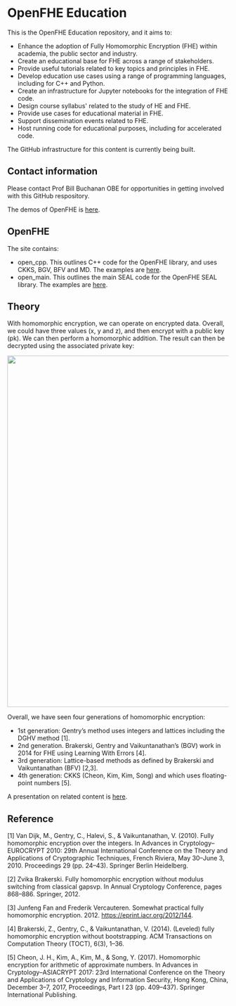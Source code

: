# OpenFHE Education

This is the OpenFHE Education repository, and it aims to:

* Enhance the adoption of Fully Homomorphic Encryption (FHE) within academia, the public sector and industry.
* Create an educational base for FHE across a range of stakeholders.
* Provide useful tutorials related to key topics and principles in FHE.
* Develop education use cases using a range of programming languages, including for C++ and Python.
* Create an infrastructure for Jupyter notebooks for the integration of FHE code.
* Design course syllabus' related to the study of HE and FHE.
* Provide use cases for educational material in FHE.
* Support dissemination events related to FHE.
* Host running code for educational purposes, including for accelerated code.

The GitHub infrastructure for this content is currently being built.

## Contact information

Please contact Prof Bill Buchanan OBE for opportunities in getting involved with this GitHub respository.

The demos of OpenFHE is [here](https://asecuritysite.com/openfhe/).

## OpenFHE
The site contains:

* open_cpp. This outlines C++ code for the OpenFHE library, and uses CKKS, BGV, BFV and MD. The examples are [here](https://github.com/openfheorg/education/tree/main/openfhe_cpp).
* open_main. This outlines the main SEAL code for the OpenFHE SEAL library. The examples are [here](https://github.com/openfheorg/education/tree/main/openfhe_main).

## Theory
With homomorphic encryption, we can operate on encrypted data. Overall, we could have three values (x, y and z), and then encrypt with a public key (pk). We can then perform a homomorphic addition. The result can then be decrypted using the associated private key:

 <p><img src="https://asecuritysite.com/public/homomorphic_01.png" width="800px" /></p>

Overall, we have seen four generations of homomorphic encryption:

* 1st generation: Gentry’s method uses integers and lattices including the DGHV method [1].
* 2nd generation. Brakerski, Gentry and Vaikuntanathan’s (BGV) work in 2014 for FHE using Learning With Errors [4].
* 3rd generation: Lattice-based methods as defined by Brakerski and Vaikuntanathan (BFV) [2,3].
* 4th generation: CKKS (Cheon, Kim, Kim, Song) and which uses floating-point numbers [5].

A presentation on related content is [here](https://www.youtube.com/watch?v=1aeasUAoUAA).

## Reference
[1] Van Dijk, M., Gentry, C., Halevi, S., & Vaikuntanathan, V. (2010). Fully homomorphic encryption over the integers. In Advances in Cryptology–EUROCRYPT 2010: 29th Annual International Conference on the Theory and Applications of Cryptographic Techniques, French Riviera, May 30–June 3, 2010. Proceedings 29 (pp. 24–43). Springer Berlin Heidelberg.

[2] Zvika Brakerski. Fully homomorphic encryption without modulus switching from classical gapsvp. In Annual Cryptology Conference, pages 868–886. Springer, 2012.

[3] Junfeng Fan and Frederik Vercauteren. Somewhat practical fully homomorphic encryption. 2012. https://eprint.iacr.org/2012/144.

[4] Brakerski, Z., Gentry, C., & Vaikuntanathan, V. (2014). (Leveled) fully homomorphic encryption without bootstrapping. ACM Transactions on Computation Theory (TOCT), 6(3), 1–36.

[5] Cheon, J. H., Kim, A., Kim, M., & Song, Y. (2017). Homomorphic encryption for arithmetic of approximate numbers. In Advances in Cryptology–ASIACRYPT 2017: 23rd International Conference on the Theory and Applications of Cryptology and Information Security, Hong Kong, China, December 3–7, 2017, Proceedings, Part I 23 (pp. 409–437). Springer International Publishing. 

